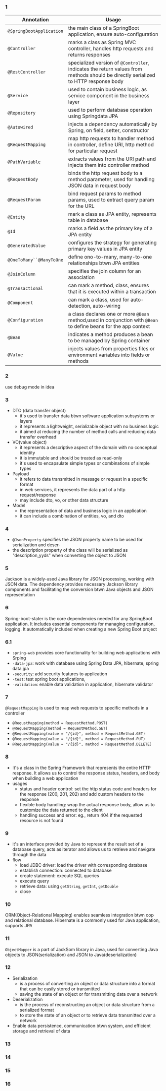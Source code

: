 ### 1
| Annotation               | Usage                                                                                                                              |
|--------------------------|------------------------------------------------------------------------------------------------------------------------------------|
| `@SpringBootApplication` | the main class of a SpringBoot application, ensure auto-configuration                                                              |
| `@Controller`            | marks a class as Spring MVC controller, handles http requests and returns responses                                                |
| `@RestController`        | specialized version of `@Controller`, indicates the return values from methods should be directly serialized to HTTP response body |
| `@Service`               | used to contain business logic, as service component in the business layer                                                         |
| `@Repository`            | used to perform database operation using Springdata JPA                                                                            |
| `@Autowired`             | injects a dependency automatically by Spring, on field, setter, constructor                                                        |
| `@RequestMapping`        | map http requests to handler method in controller, define URI, http method for particular request                                  |
| `@PathVariable`          | extracts values from the URI  path and injects them into controller method                                                         |
| `@RequestBody`           | binds the http request body to a method parameter, used for handling JSON data in request body                                     |
| `@RequestParam`          | bind request params to method params, used to extract query param for the URL                                                      |
| `@Entity`                | mark a class as JPA entity, represents table in database                                                                           |
| `@Id`                    | marks a field as the primary key of a JPA entity                                                                                   |
| `@GeneratedValue`        | configures the strategy for generating primary key values in JPA entity                                                            |
| `@OneToMany``@ManyToOne` | define ono-to-many, many-to-one relationships btwn JPA entities                                                                    |
| `@JoinColumn`            | specifies the join column for an association                                                                                       |
| `@Transactional`         | can mark a method, class, ensures that it is executed within a transaction                                                         |
| `@Component`             | can mark a class, used for auto-detection, auto-wiring                                                                             |
| `@Configuration`         | a class declares one or more `@Bean` method,used in conjunction with `@Bean` to define beans for the app context                   |
| `@Bean`                  | indicates a method produces a bean to be managed by Spring container                                                               |
| `@Value`                 | injects values from properties files or environment variables into fields or methods                                               |

### 2
use debug mode in idea
### 3
- DTO (data transfer object)
  - it's used to transfer data btwn software application subsystems or layers
  - it represents a lightweight, serializable object with no business logic
  - it aimed at reducing the number of method calls and reducing data transfer overhead
- VO(value object)
  - it represents a descriptive aspect of the domain with no conceptual identity
  - it is immutable and should be treated as read-only
  - it's used to encapsulate simple types or combinations of simple types
- Payload
  - it refers to data transmitted in message or request in a specific format
  - in web services, it represents the data part of a http request/response
  - may include dto, vo, or other data structure
- Model
  - the representation of data and business logic in an application
  - it can include a combination of entities, vo, and dto
### 4
- `@JsonProperty` specifies the JSON property name to be used for serialization and deser-
- the description property of the class will be serialized as "description_yyds" when converting the object to JSON
### 5
Jackson is a widely-used Java library for JSON processing, working with JSON data. The dependency provides necessary Jackson library components and facilitating the conversion btwn Java objects and JSON representation
### 6
Spring-boot-stater is the core dependencies needed for any SpringBoot application. It includes essential components for managing configuration, logging. It automatically included when creating a new Spring Boot project
### 6.1
- `spring-web` provides core functionality for building web applications with Srping
- `-data-jpa`: work with database using Spring Data JPA, hibernate, spring data jpa
- `-security`: add security features to application
- `-test`: test spring boot applications,
- `-validation`: enable data validation in application, hibernate validator
### 7
`@RequestMapping` is used to map web requests to specific methods in a controller
- `@RequstMapping(method = RequestMethod.POST)`
- `@RequestMapping(method = RequestMethod.GET)`
- `@RequestMapping(value = "/{id}", method = RequestMethod.GET)`
- `@RequestMapping(value = "/{id}", method = RequestMethod.PUT)`
- `@RequestMapping(value = "/{id}", method = RequestMethod.DELETE)`
### 8
- It's a class in the Spring Framework that represents the entire HTTP response. It allows us to control the response status, headers, and body when building a web application
- usages
  - status and header control: set the http status code and headers for the response (200, 201, 202) and add custom headers to the response
  - flexible body handling: wrap the actual response body, allow us to customize the data returned to the client
  - handling success and error: eg., return 404 if the requested resource is not found
### 9
- it's an interface provided by Java to represent the result set of a database query, acts as iterator and allows us to retrieve and navigate through the data
- flow
  - load JDBC driver: load the driver with corresponding database
  - establish connection: connected to database
  - create statement: execute SQL queries
  - execute query
  - retrieve data: using `getString`, `getInt`, `getDouble`
  - close
### 10
ORM(Object-Relational Mapping) enables seamless integration btwn oop and relational database.
Hibernate is a commonly used for Java application, supports JPA
### 11
`ObjectMapper` is a part of JackSom library in Java, used for converting Java objects to JSON(serialization) and JSON to Java(deserialization)
### 12
- Serialization
  - is a process of converting an object or data structure into a format that can be easily stored or transmitted
  - saving the state of an object or for transmitting data over a network
- Deserialization
  - is the process of reconstructing an object or data structure from a serialized format
  - to store the state of an object or to retrieve data transmitted over a network
- Enable data persistence, communication btwn system, and efficient storage and retrieval of data
### 13
### 14
### 15
### 16

